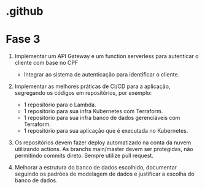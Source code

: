 # .github

# Fase 3

1. Implementar um API Gateway e um function serverless para autenticar o cliente com base no CPF
    - Integrar ao sistema de autenticação para identificar o cliente.

2. Implementar as melhores práticas de CI/CD para a aplicação, segregando os códigos em repositórios, por exemplo:
    - 1 repositório para o Lambda.
    - 1 repositório para sua infra Kubernetes com Terraform.
    - 1 repositório para sua infra banco de dados gerenciáveis com Terraform.
    - 1 repositório para sua aplicação que é executada no Kubernetes.

3. Os repositórios devem fazer deploy automatizado na conta da nuvem utilizando actions. As branchs main/master devem ser protegidas, não permitindo commits direto. Sempre utilize pull request.

4. Melhorar a estrutura do banco de dados escolhido, documentar seguindo os padrões de modelagem de dados e justificar a escolha do banco de dados.